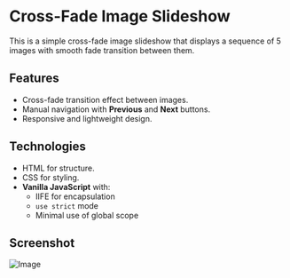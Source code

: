 # Cross-Fade Image Slideshow
This is a simple cross-fade image slideshow that displays a sequence of 5 images with smooth fade transition between them.

## Features
- Cross-fade transition effect between images.
- Manual navigation with **Previous** and **Next** buttons.
- Responsive and lightweight design.

## Technologies
- HTML for structure.
- CSS for styling.
- **Vanilla JavaScript** with:
    - IIFE for encapsulation
    - `use strict` mode
    - Minimal use of global scope

 ## Screenshot
 ![Image](https://github.com/user-attachments/assets/37d789b4-8a97-4ba0-9c13-cdf4ea9b79f3)
